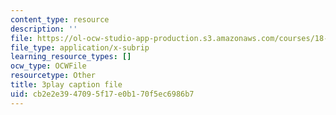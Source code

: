 ```yaml
---
content_type: resource
description: ''
file: https://ol-ocw-studio-app-production.s3.amazonaws.com/courses/18-06sc-linear-algebra-fall-2011/cb2e2e3947095f17e0b170f5ec6986b7_QuZL5IKpO_U.srt
file_type: application/x-subrip
learning_resource_types: []
ocw_type: OCWFile
resourcetype: Other
title: 3play caption file
uid: cb2e2e39-4709-5f17-e0b1-70f5ec6986b7
---
```

